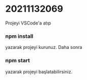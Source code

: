# 20211132069

Projeyi VSCode'a atıp
### npm install
yazarak projeyi kurunuz. Daha sonra
### npm start
yazarak projeyi başlatabilirsiniz.
